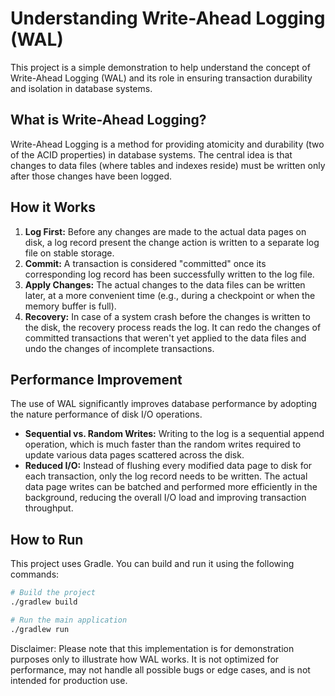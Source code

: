 # Understanding Write-Ahead Logging (WAL)

This project is a simple demonstration to help understand the concept of Write-Ahead Logging (WAL) and its role in ensuring transaction durability and isolation in database systems.

## What is Write-Ahead Logging?

Write-Ahead Logging is a method for providing atomicity and durability (two of the ACID properties) in database systems. The central idea is that changes to data files (where tables and indexes reside) must be written only after those changes have been logged.


## How it Works

1.  **Log First:** Before any changes are made to the actual data pages on disk, a log record present the change action is written to a separate log file on stable storage.
2.  **Commit:** A transaction is considered "committed" once its corresponding log record has been successfully written to the log file.
3.  **Apply Changes:** The actual changes to the data files can be written later, at a more convenient time (e.g., during a checkpoint or when the memory buffer is full).
4.  **Recovery:** In case of a system crash before the changes is written to the disk, the recovery process reads the log. It can redo the changes of committed transactions that weren't yet applied to the data files and undo the changes of incomplete transactions.

## Performance Improvement

The use of WAL significantly improves database performance by adopting the nature performance of disk I/O operations.

*   **Sequential vs. Random Writes:** Writing to the log is a sequential append operation, which is much faster than the random writes required to update various data pages scattered across the disk.
*   **Reduced I/O:** Instead of flushing every modified data page to disk for each transaction, only the log record needs to be written. The actual data page writes can be batched and performed more efficiently in the background, reducing the overall I/O load and improving transaction throughput.

## How to Run

This project uses Gradle. You can build and run it using the following commands:

```bash
# Build the project
./gradlew build

# Run the main application
./gradlew run
```

Disclaimer: Please note that this implementation is for demonstration purposes only to illustrate how WAL works. It is not optimized for performance, may not handle all possible bugs or edge cases, and is not intended for production use.